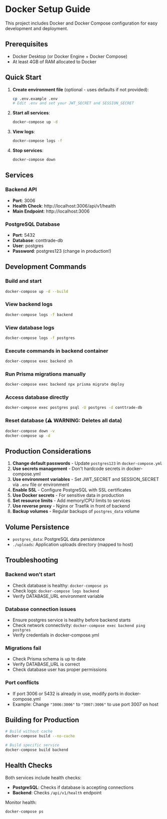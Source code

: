 # Docker Setup Guide

This project includes Docker and Docker Compose configuration for easy development and deployment.

## Prerequisites

- Docker Desktop (or Docker Engine + Docker Compose)
- At least 4GB of RAM allocated to Docker

## Quick Start

1. **Create environment file** (optional - uses defaults if not provided):
   ```bash
   cp .env.example .env
   # Edit .env and set your JWT_SECRET and SESSION_SECRET
   ```

2. **Start all services**:
   ```bash
   docker-compose up -d
   ```

3. **View logs**:
   ```bash
   docker-compose logs -f
   ```

4. **Stop services**:
   ```bash
   docker-compose down
   ```

## Services

### Backend API
- **Port**: 3006
- **Health Check**: http://localhost:3006/api/v1/health
- **Main Endpoint**: http://localhost:3006

### PostgreSQL Database
- **Port**: 5432
- **Database**: conttrade-db
- **User**: postgres
- **Password**: postgres123 (change in production!)

## Development Commands

### Build and start
```bash
docker-compose up -d --build
```

### View backend logs
```bash
docker-compose logs -f backend
```

### View database logs
```bash
docker-compose logs -f postgres
```

### Execute commands in backend container
```bash
docker-compose exec backend sh
```

### Run Prisma migrations manually
```bash
docker-compose exec backend npx prisma migrate deploy
```

### Access database directly
```bash
docker-compose exec postgres psql -U postgres -d conttrade-db
```

### Reset database (⚠️ WARNING: Deletes all data)
```bash
docker-compose down -v
docker-compose up -d
```

## Production Considerations

1. **Change default passwords** - Update `postgres123` in `docker-compose.yml`
2. **Use secrets management** - Don't hardcode secrets in docker-compose.yml
3. **Use environment variables** - Set JWT_SECRET and SESSION_SECRET via `.env` file or environment
4. **Enable SSL** - Configure PostgreSQL with SSL certificates
5. **Use Docker secrets** - For sensitive data in production
6. **Set resource limits** - Add memory/CPU limits to services
7. **Use reverse proxy** - Nginx or Traefik in front of backend
8. **Backup volumes** - Regular backups of `postgres_data` volume

## Volume Persistence

- `postgres_data`: PostgreSQL data persistence
- `./uploads`: Application uploads directory (mapped to host)

## Troubleshooting

### Backend won't start
- Check database is healthy: `docker-compose ps`
- Check logs: `docker-compose logs backend`
- Verify DATABASE_URL environment variable

### Database connection issues
- Ensure postgres service is healthy before backend starts
- Check network connectivity: `docker-compose exec backend ping postgres`
- Verify credentials in docker-compose.yml

### Migrations fail
- Check Prisma schema is up to date
- Verify DATABASE_URL is correct
- Check database user has proper permissions

### Port conflicts
- If port 3006 or 5432 is already in use, modify ports in docker-compose.yml
- Example: Change `"3006:3006"` to `"3007:3006"` to use port 3007 on host

## Building for Production

```bash
# Build without cache
docker-compose build --no-cache

# Build specific service
docker-compose build backend
```

## Health Checks

Both services include health checks:
- **PostgreSQL**: Checks if database is accepting connections
- **Backend**: Checks `/api/v1/health` endpoint

Monitor health:
```bash
docker-compose ps
```

